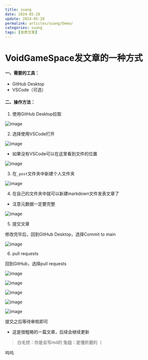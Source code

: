 ```yaml
---
title: suang
date: 2024-05-28
update: 2024-05-28
permalink: articles/suang/Demo/
categories: suang
tags: [发表文章]
---
```


# VoidGameSpace发文章的一种方式

#### 一、需要的工具：

- GitHub Desktop
- VSCode（可选）

#### 二、操作方法：

1. 使用GitHub Desktop拉取

![image](https://img2024.cnblogs.com/blog/3453534/202405/3453534-20240528091707450-2102013909.png)

2. 选择使用VSCode打开

![image](https://img2024.cnblogs.com/blog/3453534/202405/3453534-20240528091833089-342391081.png)

- 如果没有VSCode可以在这里看到文件的位置

![image](https://img2024.cnblogs.com/blog/3453534/202405/3453534-20240528092007989-1826003120.png)

3. 在`_post`文件夹中新建个人文件夹

![image](https://img2024.cnblogs.com/blog/3453534/202405/3453534-20240528092301251-594906518.png)

4. 在自己的文件夹中就可以新建markdown文件发表文章了

- 注意元数据一定要完整

![image](https://img2024.cnblogs.com/blog/3453534/202405/3453534-20240528094647642-2076502372.png)

5. 提交文章

修改完毕后，回到GitHub Desktop，选择Commit to main

![image](https://img2024.cnblogs.com/blog/3453534/202405/3453534-20240528094909013-1278538655.png)

6. pull requests

回到GitHub，选择pull requests

![image](https://img2024.cnblogs.com/blog/3453534/202405/3453534-20240528095408554-115147916.png)

![image](https://img2024.cnblogs.com/blog/3453534/202405/3453534-20240528095449366-1285576992.png)

![image](https://img2024.cnblogs.com/blog/3453534/202405/3453534-20240528095924378-494928443.png)

![image](https://img2024.cnblogs.com/blog/3453534/202405/3453534-20240528100009432-422059161.png)

![image](https://img2024.cnblogs.com/blog/3453534/202405/3453534-20240528100039874-1013485152.png)

提交之后等待审核即可

- 这是很粗略的一篇文章，后续会继续更新

> 白毛控：你是会写md的
> 兔姐：是懂折磨的（

呜呜
